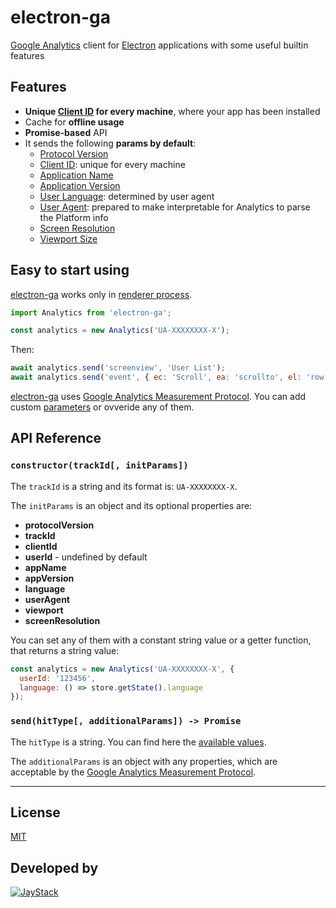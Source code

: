 # electron-ga
[Google Analytics](https://developers.google.com/analytics/devguides/collection/protocol/v1/) client for [Electron](https://electronjs.org/) applications with some useful builtin features

## Features

- **Unique [Client ID](https://developers.google.com/analytics/devguides/collection/protocol/v1/parameters#cid) for every machine**, where your app has been installed
- Cache for **offline usage**
- **Promise-based** API
- It sends the following **params by default**:
  - [Protocol Version](https://developers.google.com/analytics/devguides/collection/protocol/v1/parameters#v)
  - [Client ID](https://developers.google.com/analytics/devguides/collection/protocol/v1/parameters#cid): unique for every machine
  - [Application Name](https://developers.google.com/analytics/devguides/collection/protocol/v1/parameters#an)
  - [Application Version](https://developers.google.com/analytics/devguides/collection/protocol/v1/parameters#av)
  - [User Language](https://developers.google.com/analytics/devguides/collection/protocol/v1/parameters#ul): determined by user agent
  - [User Agent](https://developers.google.com/analytics/devguides/collection/protocol/v1/parameters#ul): prepared to make interpretable for Analytics to parse the Platform info
  - [Screen Resolution](https://developers.google.com/analytics/devguides/collection/protocol/v1/parameters#sr)
  - [Viewport Size](https://developers.google.com/analytics/devguides/collection/protocol/v1/parameters#vp)

## Easy to start using

[electron-ga]() works only in [renderer process](https://electronjs.org/docs/tutorial/quick-start#renderer-process).

```js
import Analytics from 'electron-ga';

const analytics = new Analytics('UA-XXXXXXXX-X');
```

Then:

```js
await analytics.send('screenview', 'User List');
await analytics.send('event', { ec: 'Scroll', ea: 'scrollto', el: 'row', ev: 123 });
```

[electron-ga]() uses [Google Analytics Measurement Protocol](https://developers.google.com/analytics/devguides/collection/protocol/v1/). You can add custom [parameters](https://developers.google.com/analytics/devguides/collection/protocol/v1/parameters) or ovveride any of them.

## API Reference

### **`constructor`**`(trackId[, initParams])`

The `trackId` is a string and its format is: `UA-XXXXXXXX-X`.

The `initParams` is an object and its optional properties are:

- **protocolVersion**
- **trackId**
- **clientId**
- **userId** - undefined by default
- **appName**
- **appVersion**
- **language**
- **userAgent**
- **viewport**
- **screenResolution**

You can set any of them with a constant string value or a getter function, that returns a string value:

```js
const analytics = new Analytics('UA-XXXXXXXX-X', {
  userId: '123456',
  language: () => store.getState().language
});
```

### **`send`**`(hitType[, additionalParams]) -> Promise`

The `hitType` is a string. You can find here the [available values](https://developers.google.com/analytics/devguides/collection/protocol/v1/parameters#t).

The `additionalParams` is an object with any properties, which are acceptable by the [Google Analytics Measurement Protocol](https://developers.google.com/analytics/devguides/collection/protocol/v1/parameters).

---

## License

[MIT](https://spdx.org/licenses/MIT)

## Developed by

[![JayStack](http://jaystack.com/wp-content/uploads/2017/08/jaystack_logo_transparent_50.png)](http://jaystack.com/)
